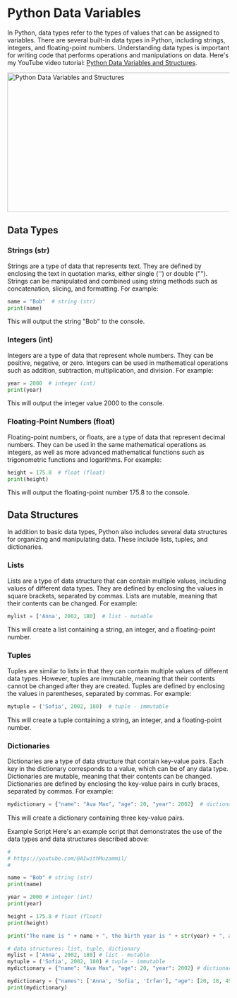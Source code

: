 # Python Data Variables
In Python, data types refer to the types of values that can be assigned to variables. There are several built-in data types in Python, including strings, integers, and floating-point numbers. Understanding data types is important for writing code that performs operations and manipulations on data. Here's my YouTube video tutorial: [Python Data Variables and Structures](https://youtu.be/1OczggocI3U).

<a href="https://www.youtube.com/watch?v=1OczggocI3U" target="_blank">
  <img src="https://img.youtube.com/vi/1OczggocI3U/0.jpg" alt="Python Data Variables and Structures" width="560" height="315" border="0"/>
</a>

## Data Types
### Strings (str)
Strings are a type of data that represents text. They are defined by enclosing the text in quotation marks, either single ('') or double (""). Strings can be manipulated and combined using string methods such as concatenation, slicing, and formatting. For example:

```python
name = "Bob"  # string (str)
print(name)
```

This will output the string "Bob" to the console.

### Integers (int)
Integers are a type of data that represent whole numbers. They can be positive, negative, or zero. Integers can be used in mathematical operations such as addition, subtraction, multiplication, and division. For example:

```python
year = 2000  # integer (int)
print(year)
```

This will output the integer value 2000 to the console.

### Floating-Point Numbers (float)
Floating-point numbers, or floats, are a type of data that represent decimal numbers. They can be used in the same mathematical operations as integers, as well as more advanced mathematical functions such as trigonometric functions and logarithms. For example:

```python
height = 175.8  # float (float)
print(height)
```
This will output the floating-point number 175.8 to the console.

## Data Structures
In addition to basic data types, Python also includes several data structures for organizing and manipulating data. These include lists, tuples, and dictionaries.

### Lists
Lists are a type of data structure that can contain multiple values, including values of different data types. They are defined by enclosing the values in square brackets, separated by commas. Lists are mutable, meaning that their contents can be changed. For example:
```python
mylist = ['Anna', 2002, 180]  # list - mutable
```

This will create a list containing a string, an integer, and a floating-point number.

### Tuples
Tuples are similar to lists in that they can contain multiple values of different data types. However, tuples are immutable, meaning that their contents cannot be changed after they are created. Tuples are defined by enclosing the values in parentheses, separated by commas. For example:

```python
mytuple = ('Sofia', 2002, 180)  # tuple - immutable
```

This will create a tuple containing a string, an integer, and a floating-point number.

### Dictionaries
Dictionaries are a type of data structure that contain key-value pairs. Each key in the dictionary corresponds to a value, which can be of any data type. Dictionaries are mutable, meaning that their contents can be changed. Dictionaries are defined by enclosing the key-value pairs in curly braces, separated by commas. For example:

```python
mydictionary = {"name": "Ava Max", "age": 20, "year": 2002}  # dictionary: key-value pair
```
This will create a dictionary containing three key-value pairs.

Example Script
Here's an example script that demonstrates the use of the data types and data structures described above:

```python
#
# https://youtube.com/@AIwithMuzammil/
#

name = "Bob" # string (str)
print(name)

year = 2000 # integer (int)
print(year)

height = 175.8 # float (float)
print(height)

print("The name is " + name + ", the birth year is " + str(year) + ", and the height is " + str(height)) # accepts string only when printing multiple datatypes

# data structures: list, tuple, dictionary
mylist = ['Anna', 2002, 180] # list - mutable
mytuple = ('Sofia', 2002, 180) # tuple - immutable
mydictionary = {"name": "Ava Max", "age": 20, "year": 2002} # dictionary: key-value pair

mydictionary = {"names": ['Anna', 'Sofia', 'Irfan'], "age": [20, 18, 45]}
print(mydictionary)
```








